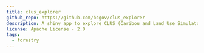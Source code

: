 ```yaml
---
title: clus_explorer
github_repo: https://github.com/bcgov/clus_explorer
description: A shiny app to explore CLUS (Caribou and Land Use Simulator Explorer Application outputs)
license: Apache License - 2.0
tags:
  - forestry
---
```


